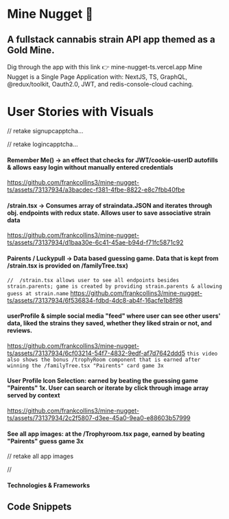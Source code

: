 # Mine Nugget 🔑
## A fullstack cannabis strain API app themed as a Gold Mine.
Dig through the app with this link 👉 mine-nugget-ts.vercel.app
Mine Nugget is a Single Page Application with: NextJS, TS, GraphQL, @redux/toolkit, Oauth2.0, JWT, and redis-console-cloud caching.

# User Stories with Visuals
// retake signupcapptcha...

// retake logincapptcha...

#### Remember Me() -> an effect that checks for JWT/cookie-userID autofills <MirrorForm> & allows easy login without manually entered credentials
https://github.com/frankcollins3/mine-nugget-ts/assets/73137934/a3bacdec-f381-4fbe-8822-e8c7fbb40fbe

#### /strain.tsx -> Consumes array of straindata.JSON and iterates through obj. endpoints with redux state. Allows user to save associative strain data
https://github.com/frankcollins3/mine-nugget-ts/assets/73137934/d1baa30e-6c41-45ae-b94d-f71fc5871c92

#### Pairents / Luckypull -> Data based guessing game. Data that is kept from /strain.tsx is provided on /familyTree.tsx)
`//  /strain.tsx allows user to see all endpoints besides strain.parents; game is created by providing strain.parents & allowing guess at strain.name`
https://github.com/frankcollins3/mine-nugget-ts/assets/73137934/6f536834-fdbd-4dc8-ab4f-16acfe1b8f98

#### userProfile & simple social media "feed" where user can see other users' data, liked the strains they saved, whether they liked strain or not, and reviews.
https://github.com/frankcollins3/mine-nugget-ts/assets/73137934/6cf03214-54f7-4832-9edf-af7d7642ddd5
`this video also shows the bonus /trophyRoom component that is earned after winning the /familyTree.tsx "Pairents" card game 3x`

#### User Profile Icon Selection: earned by beating the guessing game "Pairents" 1x. User can search or iterate by click through image array served by context
https://github.com/frankcollins3/mine-nugget-ts/assets/73137934/2c2f5807-d3ee-45a0-9ea0-e88603b57999

#### See all app images: at the /Trophyroom.tsx page, earned by beating "Pairents" guess game 3x 
// retake all app images

//

#### Technologies & Frameworks

## Code Snippets










